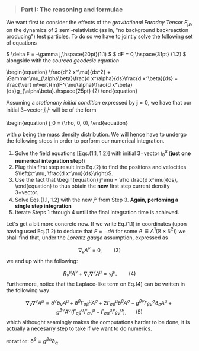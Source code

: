 > ### **Part I: The reasoning and formulae**

We want first to consider the effects of the *gravitational Faraday Tensor* $F_{\mu\nu}$ on the dynamics of $2$ semi-relativistic (as in, "no background backreaction producing") test particles. To do so we have to jointly solve the following set of equations

$
\delta F = -\gamma j,\hspace{20pt}(1.1)
$
$
dF = 0,\hspace{31pt} (1.2)
$
alongside with the *sourced geodesic equation*

\begin{equation}
\frac{d^2 x^\mu}{ds^2} + \Gamma^\mu_{\alpha\beta}\frac{d x^\alpha}{ds}\frac{d x^\beta}{ds} = \frac{\vert m\vert}{m}F^{\mu\alpha}\frac{d x^\beta}{ds}g_{\alpha\beta}.\hspace{25pt} (2)
\end{equation}

Assuming a *stationany initial condition* expressed by $\boldsymbol{j} = 0$, we have that our initial $3-$vector $j^\mu_0$ will be of the form

\begin{equation}
j_0 = (\rho, 0, 0),
\end{equation}

with $\rho$ being the mass density distribution. We will hence have tp undergo the following steps in order to perform our numerical integration.

1. Solve the field equations [Eqs.(1.1, 1.2)] with initial $3-$vector $j^\mu_0$ (**just one numerical integration step!**)
2. Plug this first step result into Eq.(2) to find the positions and velocities $\left(x^\mu, \frac{d x^\mu}{ds}\right)$.
3. Use the fact that
\begin{equation}
j^\mu = \rho \frac{d x^\mu}{ds},
\end{equation}
to thus obtain the **new** first step current density $3-$vector.
4. Solve Eqs.(1.1, 1.2) with the new $j^\mu$ from Step 3. **Again, perfoming a single step integration**
5. Iterate Steps 1 through 4 untill the final integration time is achieved.

Let's get a bit more concrete now. If we write Eq.(1.1) in coordinates (upon having used Eq.(1.2) to deduce that $F = -dA$ for some $A\in \Lambda^1(\mathbb{R}\times \mathbb{S}^2)$) we shall find that, under the *Lorentz gauge* assumption, expressed as

$$
\begin{equation}
\nabla_\nu A^\nu = 0, \hspace{25pt} (3)
\end{equation}
$$
we end up with the following:

$$
\begin{equation}
R^\mu_\nu A^\nu + \nabla_\nu\nabla^\nu A^\mu = \gamma j^\mu. \hspace{25pt} (4)
\end{equation}
$$
Furthermore, notice that the Laplace-like term on Eq.(4) can be written in the following way

$$
\begin{equation}
\nabla_\nu\nabla^\nu A^\mu = \partial^\nu\partial_\nu A^\mu + \partial^\beta \Gamma^\mu_{\sigma\beta}A^\sigma + 2 \Gamma^\mu_{\sigma\beta}\partial^\beta A^\sigma - g^{\beta\nu}\Gamma^\sigma_{\beta\nu}\partial_\sigma A^\mu + g^{\beta\nu}A^\sigma(\Gamma^\alpha_{\sigma\beta}\Gamma^\mu_{\alpha\nu} - \Gamma^\mu_{\sigma\alpha}\Gamma^\alpha_{\beta\nu}), \hspace{20pt} (5)
\end{equation}
$$
which althought seamingly makes the computations harder to be done, it is actually a necesarry step to take if we want to do numerics.

`Notation`: $\partial^\beta = g^{\beta\alpha}\partial_\alpha$



